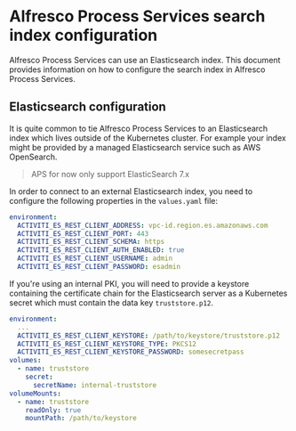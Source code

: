 # Alfresco Process Services search index configuration

Alfresco Process Services can use an Elasticsearch index. This document provides
information on how to configure the search index in Alfresco Process Services.

## Elasticsearch configuration

It is quite common to tie Alfresco Process Services to an Elasticsearch index
which lives outside of the Kubernetes cluster. For example your index might be
provided by a managed Elasticsearch service such as AWS OpenSearch.

> APS for now only support ElasticSearch 7.x

In order to connect to an external Elasticsearch index, you need to configure
the following properties in the `values.yaml` file:

```yaml
environment:
  ACTIVITI_ES_REST_CLIENT_ADDRESS: vpc-id.region.es.amazonaws.com
  ACTIVITI_ES_REST_CLIENT_PORT: 443
  ACTIVITI_ES_REST_CLIENT_SCHEMA: https
  ACTIVITI_ES_REST_CLIENT_AUTH_ENABLED: true
  ACTIVITI_ES_REST_CLIENT_USERNAME: admin
  ACTIVITI_ES_REST_CLIENT_PASSWORD: esadmin
```

If you're using an internal PKI, you will need to provide a keystore containing
the certificate chain for the Elasticsearch server as a Kubernetes secret which
must contain the data key `truststore.p12`.

```yaml
environment:
  ...
  ACTIVITI_ES_REST_CLIENT_KEYSTORE: /path/to/keystore/truststore.p12
  ACTIVITI_ES_REST_CLIENT_KEYSTORE_TYPE: PKCS12
  ACTIVITI_ES_REST_CLIENT_KEYSTORE_PASSWORD: somesecretpass
volumes:
  - name: truststore
    secret:
      secretName: internal-truststore
volumeMounts:
  - name: truststore
    readOnly: true
    mountPath: /path/to/keystore
```

